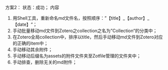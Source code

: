 
方案2：
状态：成功；
内容
1. 用Shell工具，重新命名md文件名，按照顺序：”【title】\_【author】\_【date】“；
2. 手动批量移动md文件到Zotero之collection之名为”Collection“的分类中；
3. 在Zotero全局collection中，排序以title，然后手动移动md文件到Zotero对应的正确的item中；
4. 手动移动其余附件；
5. 手动移动后缀名为assets的附件文件夹至Zotfile管理的文件夹中；
6. 手动排查，删除无关的md附件；